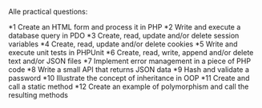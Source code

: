Alle practical questions: 

*1 Create an HTML form and process it in PHP
*2 Write and execute a database query in PDO
*3 Create, read, update and/or delete session variables
*4 Create, read, update and/or delete cookies
*5 Write and execute unit tests in PHPUnit
*6 Create, read, write, append and/or delete text and/or JSON files
*7 Implement error management in a piece of PHP code
*8 Write a small API that returns JSON data
*9 Hash and validate a password
*10 Illustrate the concept of inheritance in OOP
*11 Create and call a static method
*12 Create an example of polymorphism and call the resulting methods
